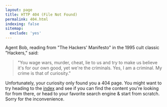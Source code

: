 ```yaml
---
layout: page
title: HTTP 404 (File Not Found)
permalink: 404.html
indexing: false
sitemap:
  exclude: 'yes'
---
```


Agent Bob, reading from "The Hackers' Manifesto" in the 1995 cult classic "Hackers," said:

> "You wage wars, murder, cheat, lie to us and try to make us believe it's for our own good, yet we're the criminals. Yes, I am a criminal. My crime is that of curiosity."

Unfortunately, your curiosity only found you a 404 page. You might want to try heading to the [index](/) and see if you can find the content you're looking for from there, or head to your favorite search engine & start from scratch. Sorry for the inconvenience.